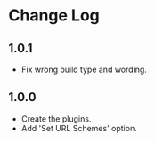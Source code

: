 # Change Log

## 1.0.1
- Fix wrong build type and wording.

## 1.0.0
- Create the plugins.
- Add 'Set URL Schemes' option.